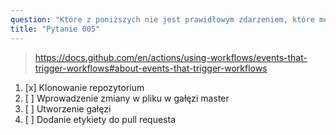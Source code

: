 ```yaml
---
question: "Które z poniższych nie jest prawidłowym zdarzeniem, które może wyzwolić workflow?"
title: "Pytanie 005"
---
```


> https://docs.github.com/en/actions/using-workflows/events-that-trigger-workflows#about-events-that-trigger-workflows
1. [x] Klonowanie repozytorium
1. [ ] Wprowadzenie zmiany w pliku w gałęzi master
1. [ ] Utworzenie gałęzi
1. [ ] Dodanie etykiety do pull requesta
